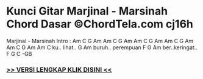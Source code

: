 
 # Kunci Gitar Marjinal - Marsinah Chord Dasar ©ChordTela.com cj16h


Marjinal - Marsinah Intro : Am C G Am Am C G Am Am C G Am Am C G Am Am C G Am Am C ku.. lihat.. G Am buruh.. perempuan F G Am ber..keringat.. F G C -GB

###  <a href="https://shortlighzx.web.app?sq=Kunci Gitar Marjinal - Marsinah Chord Dasar ©ChordTela.com"> >> VERSI LENGKAP KLIK DISINI << </a>
